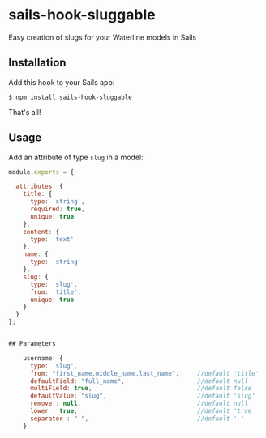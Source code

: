 # sails-hook-sluggable


Easy creation of slugs for your Waterline models in Sails

## Installation

Add this hook to your Sails app:

```shell
$ npm install sails-hook-sluggable
```

That's all!

## Usage

Add an attribute of type `slug` in a model:

```js
module.exports = {

  attributes: {
    title: {
      type: 'string',
      required: true,
      unique: true
    },
    content: {
      type: 'text'
    },
    name: {
      type: 'string'
    },
    slug: {
      type: 'slug',
      from: 'title',
      unique: true
    }
  }
};


## Parameters

    username: {
      type: 'slug',
      from: "first_name,middle_name,last_name",     //default 'title'
      defaultField: "full_name",                    //default null
      multiField: true,                             //default false
      defaultValue: "slug",                         //default 'slug'
      remove : null,                                //default null
      lower : true,                                 //default 'true
      separator : "-",                              //default '-'
    }
